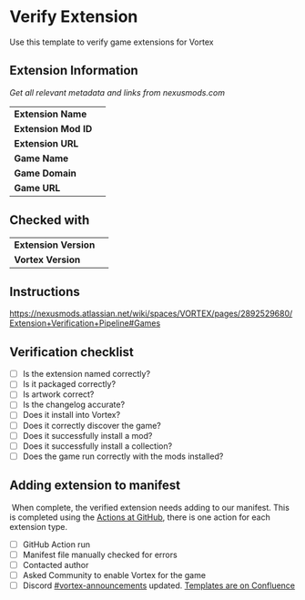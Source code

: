 # Verify Extension

Use this template to verify game extensions for Vortex ​

## Extension Information

_Get all relevant metadata and links from nexusmods.com_ ​

|  |  |
|--|--|
| **Extension Name** |  |
| **Extension Mod ID** |  |
| **Extension URL** |  |
| **Game Name** | |
| **Game Domain** |  |
| **Game URL** |  |

## Checked with

|  |  |
|--|--|
| **Extension Version** |  |
| **Vortex Version** |  |

## Instructions

https://nexusmods.atlassian.net/wiki/spaces/VORTEX/pages/2892529680/Extension+Verification+Pipeline#Games ​

## Verification checklist

- [ ] Is the extension named correctly?
- [ ] Is it packaged correctly?
- [ ] Is artwork correct?
- [ ] Is the changelog accurate?
- [ ] Does it install into Vortex?
- [ ] Does it correctly discover the game?
- [ ] Does it successfully install a mod?
- [ ] Does it successfully install a collection?
- [ ] Does the game run correctly with the mods installed? ​

## Adding extension to manifest

​ When complete, the verified extension needs adding to our manifest. This is completed using the [Actions at GitHub](https://github.com/Nexus-Mods/vortex-add-extension/actions), there is one action for each extension type. ​

- [ ] GitHub Action run
- [ ] Manifest file manually checked for errors
- [ ] Contacted author
- [ ] Asked Community to enable Vortex for the game
- [ ] Discord [#vortex-announcements](https://discordapp.com/channels/215154001799413770/1141024162182336612) updated. [Templates are on Confluence](https://nexusmods.atlassian.net/wiki/spaces/VORTEX/pages/2906750977/Announcements+Templates) ​
